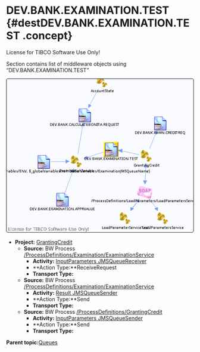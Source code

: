 # DEV.BANK.EXAMINATION.TEST {#destDEV.BANK.EXAMINATION.TEST .concept}

License for TIBCO Software Use Only!

Section contains list of middleware objects using “DEV.BANK.EXAMINATION.TEST”

![](dest_Id110.png)

-   **Project:** [GrantingCredit](../projs/GrantingCredit.md)
    -   **Source:** BW Process [/ProcessDefinitions/Examination/ExaminationService](../../../projects/GrantingCredit/ProcessDefinitions/Examination/ExaminationService.process.md)
        -   **Activity:** [InputParameters JMSQueueReceiver](../projs/act_109.md)
        -   **Action Type:**ReceiveRequest
        -   **Transport Type:**
    -   **Source:** BW Process [/ProcessDefinitions/Examination/ExaminationService](../../../projects/GrantingCredit/ProcessDefinitions/Examination/ExaminationService.process.md)
        -   **Activity:** [Result JMSQueueSender](../projs/act_114.md)
        -   **Action Type:**Send
        -   **Transport Type:**
    -   **Source:** BW Process [/ProcessDefinitions/GrantingCredit](../../../projects/GrantingCredit/ProcessDefinitions/GrantingCredit.process.md)
        -   **Activity:** [InputParameters JMSQueueSender](../projs/act_119.md)
        -   **Action Type:**Send
        -   **Transport Type:**

**Parent topic:**[Queues](../../../crossref/dest/msgs/Group_Id152.md)

